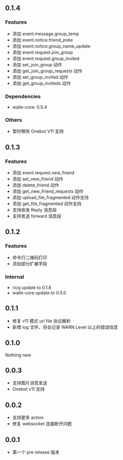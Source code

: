 ## 0.1.4

### Features

- 添加 event.message.group_temp
- 添加 event.notice.friend_poke
- 添加 event.notice.group_name_update
- 添加 event.request.join_group
- 添加 event.request.group_invited
- 添加 set_join_group 动作
- 添加 get_join_group_requests 动作
- 添加 set_group_invited 动作
- 添加 get_group_inviteds 动作

### Dependencies

- walle-core: 0.5.4

### Others

- 暂时移除 Onebot V11 支持

## 0.1.3

### Features

- 添加 event.request.new_friend
- 添加 set_new_friend 动作
- 添加 delete_friend 动作
- 添加 get_new_friend_requests 动作
- 添加 upload_file_fragmented 动作支持
- 添加 get_file_fragmented 动作支持
- 支持收发 Reply 消息段
- 支持发送 forward 消息段

## 0.1.2

### Features

- 命令行二维码打印
- 添加部分扩展字段

### Internal

- ricq update to 0.1.8
- walle-core update to 0.5.0

## 0.1.1

- 修复 v11 模式 url file 协议解析
- 新增 log 文件，将会记录 WARN Level 以上的错误信息

## 0.1.0

Nothing new

## 0.0.3

- 支持图片消息发送
- Onebot v11 支持

## 0.0.2

- 支持更多 action
- 修复 websocket 连接断开问题

## 0.0.1 

- 第一个 pre release 版本